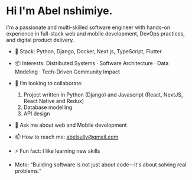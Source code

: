 
# Hi I'm Abel nshimiye.

I'm a passionate and multi-skilled software engineer with hands-on experience in full-stack web and mobile development, DevOps practices, and digital product delivery. 

- 🔧 Stack: Python, Django, Docker, Next.js, TypeScript, Flutter
- 📦 Interests: Distributed Systems · Software Architecture · Data Modeling · Tech-Driven Community Impact
- 👯 I’m looking to collaborate:
  1. Project written in Python (Django) and Javascript (React,  NextJS, React Native and Redux)
  2. Database modelling
  3. API design
  
- 💬 Ask me about web and Mobile development
- 📫 How to reach me: abelsully@gmail.com
- ⚡ Fun fact: I like learning new skills
- Moto: “Building software is not just about code—it's about solving real problems.”


